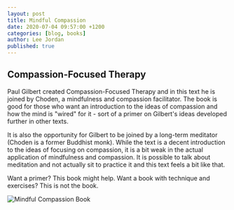 ```yaml
---
layout: post
title: Mindful Compassion
date: 2020-07-04 09:57:00 +1200
categories: [blog, books]
author: Lee Jordan
published: true
---
```


<h2>Compassion-Focused Therapy</h2>

<p>Paul Gilbert created Compassion-Focused Therapy and in this text he is joined by Choden, a mindfulness and compassion facilitator. The book is good for those who want an introduction to the ideas of compassion and how the mind is "wired" for it - sort of a primer on Gilbert's ideas developed further in other texts.</p> 

<p>It is also the opportunity for Gilbert to be joined by a long-term meditator (Choden is a former Buddhist monk). While the text is a decent introduction to the ideas of focusing on compassion, it is a bit weak in the actual application of mindfulness and compassion. It is possible to talk about meditation and not actually sit to practice it and this text feels a bit like that.</p> 

<p>Want a primer? This book might help. Want a book with technique and exercises? This is not the book.</p>

<img class="img-border" src="https://arohatherapy.co.nz/public/assets/images/mindful-compassion-gilbert-choden.jpg" alt="Mindful Compassion Book">
